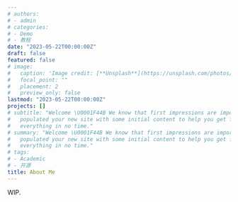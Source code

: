 ```yaml
---
# authors:
# - admin
# categories:
# - Demo
# - 教程
date: "2023-05-22T00:00:00Z"
draft: false
featured: false
# image:
#   caption: 'Image credit: [**Unsplash**](https://unsplash.com/photos/CpkOjOcXdUY)'
#   focal_point: ""
#   placement: 2
#   preview_only: false
lastmod: "2023-05-22T00:00:00Z"
projects: []
# subtitle: "Welcome \U0001F44B We know that first impressions are important, so we've
#   populated your new site with some initial content to help you get familiar with
#   everything in no time."
# summary: "Welcome \U0001F44B We know that first impressions are important, so we've
#   populated your new site with some initial content to help you get familiar with
#   everything in no time."
# tags:
# - Academic
# - 开源
title: About Me
---
```


WIP.
